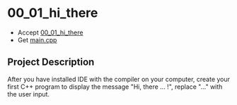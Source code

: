 # 00_01_hi_there

- Accept [00_01_hi_there](https://classroom.github.com/a/6us1p4ID)
- Get [main.cpp](main.cpp)

## Project Description

After you have installed IDE with the compiler on your computer, create your first C++ program to display the message "Hi, there ... !", replace "..." with the user input.
